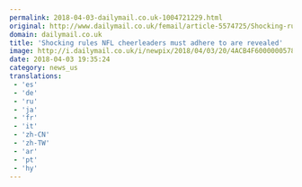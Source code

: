 ```yaml
---
permalink: 2018-04-03-dailymail.co.uk-1004721229.html
original: http://www.dailymail.co.uk/femail/article-5574725/Shocking-rules-NFL-cheerleaders-adhere-revealed.html?ITO=1490&ns_mchannel=rss&ns_campaign=1490
domain: dailymail.co.uk
title: 'Shocking rules NFL cheerleaders must adhere to are revealed'
image: http://i.dailymail.co.uk/i/newpix/2018/04/03/20/4ACB4F6000000578-0-image-a-41_1522782388853.jpg
date: 2018-04-03 19:35:24
category: news_us
translations: 
 - 'es'
 - 'de'
 - 'ru'
 - 'ja'
 - 'fr'
 - 'it'
 - 'zh-CN'
 - 'zh-TW'
 - 'ar'
 - 'pt'
 - 'hy'
---
```


